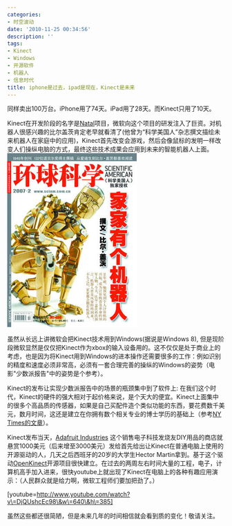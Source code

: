 ```yaml
---
categories:
- 时空波动
date: '2010-11-25 00:34:56'
description: ''
tags:
- Kinect
- Windows
- 开源软件
- 机器人
- 信息时代
title: iphone是过去，ipad是现在，Kinect是未来
---
```

同样卖出100万台。iPhone用了74天。iPad用了28天。而Kinect只用了10天。



Kinect在开发阶段的名字是[Natal](http://spacetimewave.net/2010/03/google-summer-of-code-2010-%E4%B8%AD%E7%9A%84%E6%9C%89%E8%B6%A3%E9%A1%B9%E7%9B%AE/)项目，微软向这个项目的研发注入了巨资。对机器人很感兴趣的比尔盖茨肯定老早就看清了(他曾为“科学美国人”杂志撰文描绘未来机器人在家庭中的应用)，Kinect首先改变会游戏，然后会像鼠标的发明一样改变人们操纵电脑的方式，最终这些技术成果会应用到未来的智能机器人上面。[![](/assets/spacetimewave/2010/11/robots1.jpg "环球科学")](/assets/spacetimewave/2010/11/robots1.jpg)



虽然从长远上讲微软会把Kinect技术用到Windows(据说是Windows 8\), 但是现阶段微软显然是仅仅把Kinect作为xbox的输入设备用的。这不仅仅是处于商业上的考虑，也是因为将Kinect用到Windows的进本操作还需要很多的工作：例如识别的精度和速度必须非常高，必须有一套合理完善的操纵的Windows的姿势（电影"少数派报告"中的姿势是个参考）。



Kinect的发布让实现少数派报告中的场景的瓶颈集中到了软件上: 在我们这个时代，Kinect的硬件的强大相对于起价格来说，是个天大的便宜。Kinect上面集中的很多个高品质的传感器，如果是自己买配件造个类似功能的东西，要花费数千美元，数月时间，这还是建立在你拥有数个相关专业的博士学历的基础上（参考[NY Times的文章](http://www.msnbc.msn.com/id/40316967/ns/technology_and_science-the_new_york_times)）。



Kinect发布当天，[Adafruit Industries](http://adafruit.com/) 这个销售电子科技发烧友DIY用品的商店就悬赏1000美元（后来增至3000美元）发给首先给出让Kinect在普通电脑上使用的开源驱动的人，几天之后西班牙的20岁的大学生Hector Martin拿到。基于这个驱动[OpenKinect](http://openkinect.org/)开源项目很快建立。在过去的两周左右时间大量的工程，电子，计算机高手加入进来，很快youtube上就出现了Kinect在电脑上的各种有趣应用演示：（人民群众就是给力啊，微软工程师们要加把劲了。）



\[youtube\=http://www.youtube.com/watch?v\=DjQUshcEc98\&w\=640\&h\=385]



虽然这些都还很简陋，但是未来几年的时间相信就会看到质的变化！敬请关注。

